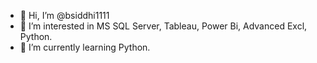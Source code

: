 - 👋 Hi, I’m @bsiddhi1111
- 👀 I’m interested in MS SQL Server, Tableau, Power Bi, Advanced Excl, Python.
- 🌱 I’m currently learning Python.


<!---
bsiddhi1111/bsiddhi1111 is a ✨ special ✨ repository because its `README.md` (this file) appears on your GitHub profile.
You can click the Preview link to take a look at your changes.
--->
